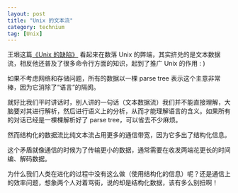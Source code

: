 ```yaml
---
layout: post
title: "Unix 的文本流"
category: technium
tag: [Unix]
---
```


王垠这篇[《Unix 的缺陷》](http://blog.sina.com.cn/s/blog_5d90e82f01014k5j.html) 看起来在数落 Unix 的弊端，其实挤兑的是文本数据流，相反他还普及了很多命令行方面的知识，起到了推广 Unix 的作用 : \)


如果不考虑网络和存储问题，所有的数据以一棵 parse tree 表示这个主意非常棒，因为它消除了“语言”的隔阂。


就好比我们平时讲话时，别人讲的一句话（文本数据流）我们并不能直接理解，大脑要对其进行解析，然后进行语义上的分析，从而才能理解语言的含义。如果所有的对话已经是一棵棵解析好了 parse tree，可以省去不少麻烦。


然而结构化的数据流比纯文本流占用更多的通信带宽，因为它多出了结构化信息。


这个矛盾就像通信的时候为了传输更小的数据，通常需要在收发两端花更长的时间编、解码数据。


为什么我们人类在进化的过程中没有这么做（使用结构化的信息）呢？还是通信上的效率问题，想象两个人对着骂街，说的却是结构化数据，该有多么别扭啊！